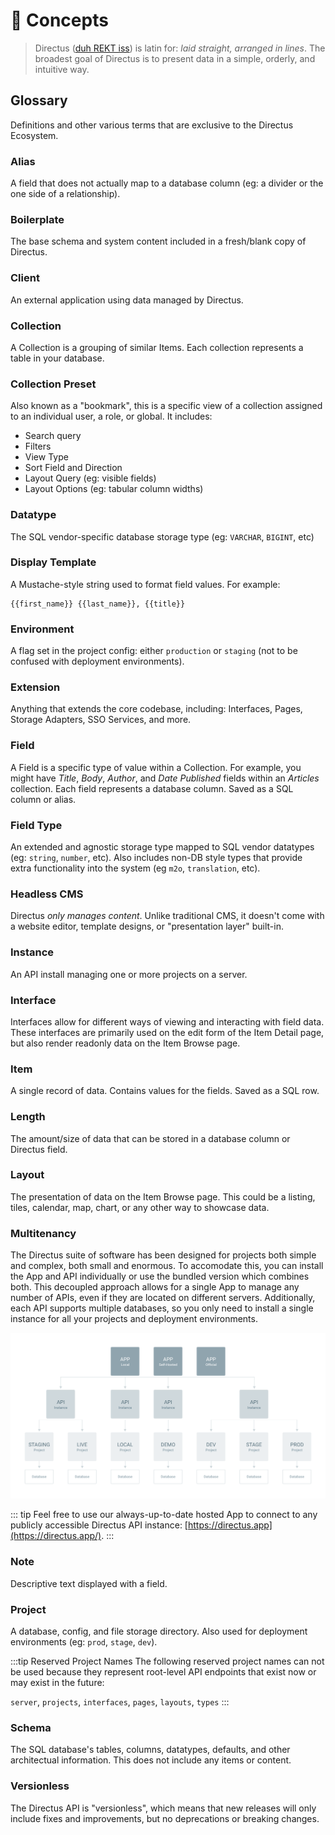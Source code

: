 # 🧠 Concepts

> Directus ([duh REKT iss](http://audio.pronouncekiwi.com/Salli/Directus)) is latin for: _laid straight, arranged in lines_. The broadest goal of Directus is to present data in a simple, orderly, and intuitive way.

## Glossary

Definitions and other various terms that are exclusive to the Directus Ecosystem.

### Alias

A field that does not actually map to a database column (eg: a divider or the one side of a relationship).

### Boilerplate

The base schema and system content included in a fresh/blank copy of Directus.

### Client

An external application using data managed by Directus.

### Collection

A Collection is a grouping of similar Items. Each collection represents a table in your database.

### Collection Preset

Also known as a "bookmark", this is a specific view of a collection assigned to an individual user, a role, or global. It includes:

* Search query
* Filters
* View Type
* Sort Field and Direction
* Layout Query (eg: visible fields)
* Layout Options (eg: tabular column widths)

### Datatype

The SQL vendor-specific database storage type (eg: `VARCHAR`, `BIGINT`, etc)

### Display Template

A Mustache-style string used to format field values. For example:

```
{{first_name}} {{last_name}}, {{title}}
```

### Environment

A flag set in the project config: either `production` or `staging` (not to be confused with deployment environments).

### Extension

Anything that extends the core codebase, including: Interfaces, Pages, Storage Adapters, SSO Services, and more.

### Field

A Field is a specific type of value within a Collection. For example, you might have _Title_, _Body_, _Author_, and _Date Published_ fields within an _Articles_ collection. Each field represents a database column. Saved as a SQL column or alias.

### Field Type

An extended and agnostic storage type mapped to SQL vendor datatypes (eg: `string`, `number`, etc). Also includes non-DB style types that provide extra functionality into the system (eg `m2o`, `translation`, etc).

### Headless CMS

Directus _only manages content_. Unlike traditional CMS, it doesn't come with a website editor, template designs, or "presentation layer" built-in.

### Instance

An API install managing one or more projects on a server.

### Interface

Interfaces allow for different ways of viewing and interacting with field data. These interfaces are primarily used on the edit form of the Item Detail page, but also render readonly data on the Item Browse page.

### Item

A single record of data. Contains values for the fields. Saved as a SQL row.

### Length

The amount/size of data that can be stored in a database column or Directus field.

### Layout

The presentation of data on the Item Browse page. This could be a listing, tiles, calendar, map, chart, or any other way to showcase data.

### Multitenancy

The Directus suite of software has been designed for projects both simple and complex, both small and enormous. To accomodate this, you can install the App and API individually or use the bundled version which combines both. This decoupled approach allows for a single App to manage any number of APIs, even if they are located on different servers. Additionally, each API supports multiple databases, so you only need to install a single instance for all your projects and deployment environments.

![Suite Overview](../img/overview.png)

::: tip
Feel free to use our always-up-to-date hosted App to connect to any publicly accessible Directus API instance: [https://directus.app](https://directus.app/).
:::

### Note

Descriptive text displayed with a field.

### Project

A database, config, and file storage directory. Also used for deployment environments (eg: `prod`, `stage`, `dev`).

:::tip Reserved Project Names
The following reserved project names can not be used because they represent root-level API endpoints that exist now or may exist in the future:

`server`, `projects`, `interfaces`, `pages`, `layouts`, `types`
:::

### Schema

The SQL database's tables, columns, datatypes, defaults, and other architectual information. This does not include any items or content.

### Versionless

The Directus API is "versionless", which means that new releases will only include fixes and improvements, but no deprecations or breaking changes.
